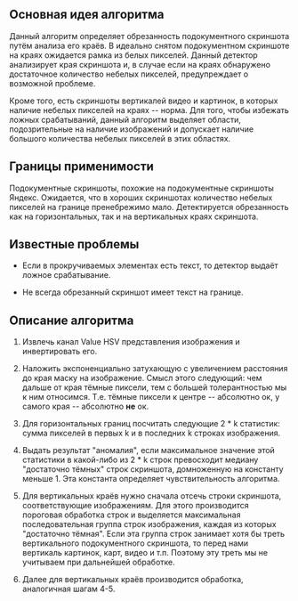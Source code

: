 ## Основная идея алгоритма

Данный алгоритм определяет обрезанность подокументного скриншота путём анализа его краёв.
В идеально снятом подокументном скриншоте на краях ожидается рамка из белых пикселей.
Данный детектор анализирует края скриншота и, в случае если на краях обнаружено достаточное количество небелых пикселей, предупреждает о возможной проблеме.

Кроме того, есть скриншоты вертикалей видео и картинок, в которых наличие небелых пикселей на краях -- норма.
Для того, чтобы избежать ложных срабатываний, данный алгоритм выделяет области, подозрительные на наличие изображений и допускает наличие большого количества небелых пикселей в этих областях.

## Границы применимости

Подокументные скриншоты, похожие на подокументные скриншоты Яндекс. Ожидается, что в хороших скриншотах количество небелых пикселей на границе пренебрежимо мало.
Детектируется обрезанность как на горизонтальных, так и на вертикальных краях скриншота.

## Известные проблемы

* Если в прокручиваемых элементах есть текст, то детектор выдаёт ложное срабатывание.

* Не всегда обрезанный скриншот имеет текст на границе.

## Описание алгоритма

1. Извлечь канал Value HSV представления изображения и инвертировать его.
 
2. Наложить экспоненциально затухающую с увеличением расстояния до края маску на изображение. Смысл этого следующий: чем дальше от края тёмные пиксели, тем с большей толерантностью мы к ним относимся. Т.е. тёмные пиксели к центре -- абсолютно ок, у самого края -- абсолютно __не__ ок.

3. Для горизонтальных границ посчитать следующие 2 * k статистик: сумма пикселей в первых k и в последних k строках изображения.
 
4. Выдать результат "аномалия", если максимальное значение этой статистики в какой-либо из 2 * k строк превосходит медиану "достаточно тёмных" строк скриншота, домноженную на константу меньше 1. Эта константа определяет чувствительность алгоритма.
 
5. Для вертикальных краёв нужно сначала отсечь строки скриншота, соответствующие изображениям. Для этого производится пороговая обработка строк и выделяется максимальная последовательная группа строк изображения, каждая из которых "достаточно тёмная".
 Если эта группа строк занимает хотя бы треть вертикального подокументного скриншота, то перед нами вертикаль картинок, карт, видео и т.п. Поэтому эту треть мы не учитываем при дальнейшей обработке.
  
6. Далее для вертикальных краёв производится обработка, аналогичная шагам 4-5. 